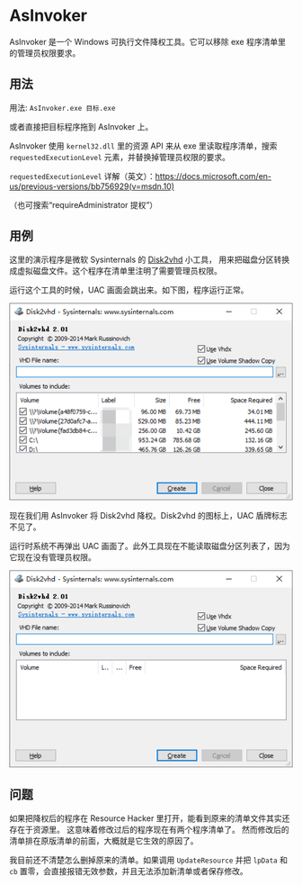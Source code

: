 # AsInvoker

AsInvoker 是一个 Windows 可执行文件降权工具。它可以移除 exe 程序清单里的管理员权限要求。

## 用法

用法: `AsInvoker.exe 目标.exe`

或者直接把目标程序拖到 AsInvoker 上。

AsInvoker 使用 `kernel32.dll` 里的资源 API 来从 exe 里读取程序清单，搜索 `requestedExecutionLevel` 元素，并替换掉管理员权限的要求。

`requestedExecutionLevel` 详解（英文）：https://docs.microsoft.com/en-us/previous-versions/bb756929(v=msdn.10)

（也可搜索“requireAdministrator 提权”）

## 用例

这里的演示程序是微软 Sysinternals 的 [Disk2vhd](https://docs.microsoft.com/en-us/sysinternals/downloads/disk2vhd) 小工具，
用来把磁盘分区转换成虚拟磁盘文件。这个程序在清单里注明了需要管理员权限。

运行这个工具的时候，UAC 画面会跳出来。如下图，程序运行正常。

![正常](/Readme/Images/disk2vhd_normal.png)

现在我们用 AsInvoker 将 Disk2vhd 降权。Disk2vhd 的图标上，UAC 盾牌标志不见了。

运行时系统不再弹出 UAC 画面了。此外工具现在不能读取磁盘分区列表了，因为它现在没有管理员权限。

![修改后](/Readme/Images/disk2vhd_patched.png)

## 问题

如果把降权后的程序在 Resource Hacker 里打开，能看到原来的清单文件其实还存在于资源里。
这意味着修改过后的程序现在有两个程序清单了。
然而修改后的清单排在原版清单的前面，大概就是它生效的原因了。

我目前还不清楚怎么删掉原来的清单。如果调用 `UpdateResource` 并把 `lpData` 和 `cb`
置零，会直接报错无效参数，并且无法添加新清单或者保存修改。
